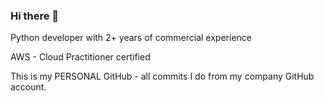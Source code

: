 ### Hi there 👋
Python developer with 2+ years of commercial experience 

AWS - Cloud Practitioner certified 

This is my PERSONAL GitHub - all commits I do from my company GitHub account. 

